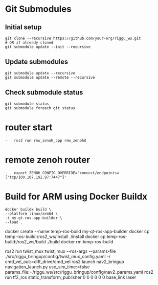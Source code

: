 # Git Submodules
## Initial setup
    git clone --recursive https://github.com/your-org/riggu_ws.git
    # OR if already cloned
    git submodule update --init --recursive

## Update submodules
    git submodule update --recursive
    git submodule update --remote --recursive

## Check submodule status
    git submodule status
    git submodule foreach git status

# router start
    -   ros2 run rmw_zenoh_cpp rmw_zenohd
# remote zenoh router
    -   export ZENOH_CONFIG_OVERRIDE='connect/endpoints=["tcp/100.107.192.97:7447"]'

# Build for ARM using Docker Buildx
    docker buildx build \
    --platform linux/arm64 \
    -t my-qt-ros-app-builder \
    --load .

docker create --name temp-ros-build my-qt-ros-app-builder
docker cp temp-ros-build:/ros2_ws/install ./install
docker cp temp-ros-build:/ros2_ws/build ./build
docker rm temp-ros-build


ros2 run twist_mux twist_mux --ros-args --params-file ./src/riggu_bringup/config/twist_mux_config.yaml -r cmd_vel_out:=diff_drive/cmd_vel
ros2 launch nav2_bringup navigation_launch.py  use_sim_time:=false params_file:=/riggu_ws/src/riggu_bringup/config/nav2_params.yaml 
ros2 run tf2_ros static_transform_publisher 0 0 0 0 0 0 base_link laser